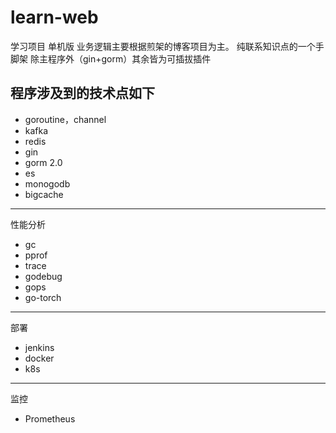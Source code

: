 # learn-web
学习项目 单机版 业务逻辑主要根据煎架的博客项目为主。
纯联系知识点的一个手脚架 除主程序外（gin+gorm）其余皆为可插拔插件

程序涉及到的技术点如下
------------
- goroutine，channel
- kafka
- redis
- gin
- gorm 2.0
- es
- monogodb
- bigcache

------------
性能分析
- gc
- pprof
- trace
- godebug
- gops
- go-torch

------------
 部署
- jenkins
- docker
- k8s


------------
 监控
- Prometheus
